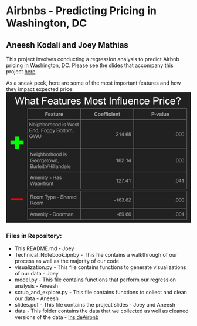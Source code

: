 # Airbnbs - Predicting Pricing in Washington, DC
## Aneesh Kodali and Joey Mathias

This project involves conducting a regression analysis to predict Airbnb pricing in Washington, DC. Please see the slides that accompany this project [here](https://github.com/josephimathias/DC_Airbnb_Project/blob/master/slides.pdf).

As a sneak peek, here are some of the most important features and how they impact expected price:
![alt text](https://github.com/josephimathias/DC_Airbnb_Project/blob/master/images/feature_importance.png)

### Files in Repository:
* This README.md - Joey
* Technical_Notebook.ipnby - This file contains a walkthrough of our process as well as the majority of our code
* visualization.py - This file contains functions to generate visualizations of our data - Joey
* model.py - This file contains functions that perform our regression analysis - Aneesh
* scrub_and_explore.py - This file contains functions to collect and clean our data - Aneesh
* slides.pdf - This file contains the project slides - Joey and Aneesh
* data - This folder contains the data that we collected as well as cleaned versions of the data - [InsideAirbnb](http://insideairbnb.com/get-the-data.html)
